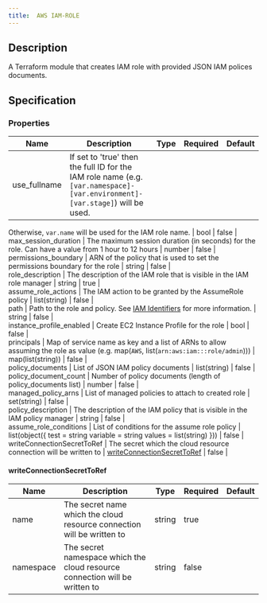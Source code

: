 ```yaml
---
title:  AWS IAM-ROLE
---
```


## Description

A Terraform module that creates IAM role with provided JSON IAM polices documents.

## Specification


### Properties

 Name | Description | Type | Required | Default 
 ------------ | ------------- | ------------- | ------------- | ------------- 
 use_fullname | If set to 'true' then the full ID for the IAM role name (e.g. `[var.namespace]-[var.environment]-[var.stage]`) will be used.

Otherwise, `var.name` will be used for the IAM role name.
 | bool | false |  
 max_session_duration | The maximum session duration (in seconds) for the role. Can have a value from 1 hour to 12 hours | number | false |  
 permissions_boundary | ARN of the policy that is used to set the permissions boundary for the role | string | false |  
 role_description | The description of the IAM role that is visible in the IAM role manager | string | true |  
 assume_role_actions | The IAM action to be granted by the AssumeRole policy | list(string) | false |  
 path | Path to the role and policy. See [IAM Identifiers](https://docs.aws.amazon.com/IAM/latest/UserGuide/reference_identifiers.html) for more information. | string | false |  
 instance_profile_enabled | Create EC2 Instance Profile for the role | bool | false |  
 principals | Map of service name as key and a list of ARNs to allow assuming the role as value (e.g. map(`AWS`, list(`arn:aws:iam:::role/admin`))) | map(list(string)) | false |  
 policy_documents | List of JSON IAM policy documents | list(string) | false |  
 policy_document_count | Number of policy documents (length of policy_documents list) | number | false |  
 managed_policy_arns | List of managed policies to attach to created role | set(string) | false |  
 policy_description | The description of the IAM policy that is visible in the IAM policy manager | string | false |  
 assume_role_conditions | List of conditions for the assume role policy | list(object({
    test     = string
    variable = string
    values   = list(string)
  })) | false |  
 writeConnectionSecretToRef | The secret which the cloud resource connection will be written to | [writeConnectionSecretToRef](#writeConnectionSecretToRef) | false |  


#### writeConnectionSecretToRef

 Name | Description | Type | Required | Default 
 ------------ | ------------- | ------------- | ------------- | ------------- 
 name | The secret name which the cloud resource connection will be written to | string | true |  
 namespace | The secret namespace which the cloud resource connection will be written to | string | false |  
